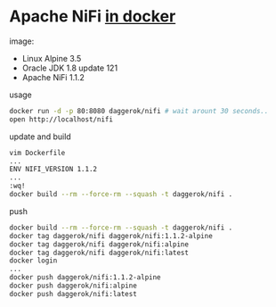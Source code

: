 # Apache NiFi [in docker](https://hub.docker.com/r/daggerok/nifi/)
image:
- Linux Alpine 3.5
- Oracle JDK 1.8 update 121
- Apache NiFi 1.1.2

usage

```bash
docker run -d -p 80:8080 daggerok/nifi # wait arount 30 seconds..
open http://localhost/nifi
```

update and build

```bash
vim Dockerfile
...
ENV NIFI_VERSION 1.1.2
...
:wq!
docker build --rm --force-rm --squash -t daggerok/nifi .
```

push

```bash
docker build --rm --force-rm --squash -t daggerok/nifi .
docker tag daggerok/nifi daggerok/nifi:1.1.2-alpine
docker tag daggerok/nifi daggerok/nifi:alpine
docker tag daggerok/nifi daggerok/nifi:latest
docker login
...
docker push daggerok/nifi:1.1.2-alpine
docker push daggerok/nifi:alpine
docker push daggerok/nifi:latest
```
